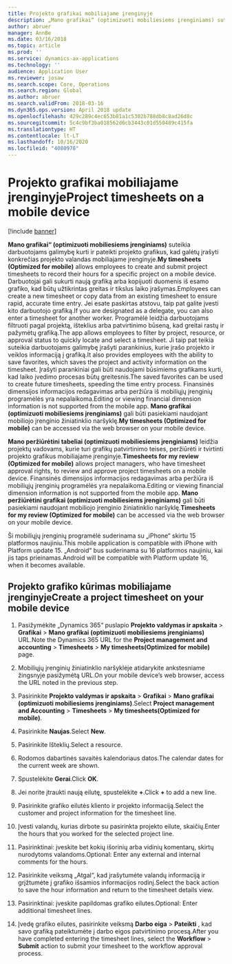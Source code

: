 ```yaml
---
title: Projekto grafikai mobiliajame įrenginyje
description: „Mano grafikai“ (optimizuoti mobiliesiems įrenginiams) suteikia darbuotojams galimybę kurti ir pateikti projekto grafikus, kad galėtų įrašyti konkrečias projekto valandas mobiliajame įrenginyje.
author: abruer
manager: AnnBe
ms.date: 03/16/2018
ms.topic: article
ms.prod: ''
ms.service: dynamics-ax-applications
ms.technology: ''
audience: Application User
ms.reviewer: josaw
ms.search.scope: Core, Operations
ms.search.region: Global
ms.author: abruer
ms.search.validFrom: 2018-03-16
ms.dyn365.ops.version: April 2018 update
ms.openlocfilehash: 429c289c4ec653b81a1c5302b788db8c8ad26d8c
ms.sourcegitcommit: 5c4c9bf3ba018562d6cb3443c01d550489c415fa
ms.translationtype: HT
ms.contentlocale: lt-LT
ms.lasthandoff: 10/16/2020
ms.locfileid: "4080978"
---
```

# <a name="project-timesheets-on-a-mobile-device"></a><span data-ttu-id="ddbb4-103">Projekto grafikai mobiliajame įrenginyje</span><span class="sxs-lookup"><span data-stu-id="ddbb4-103">Project timesheets on a mobile device</span></span>

[!include [banner](../includes/banner.md)]

<span data-ttu-id="ddbb4-104">**Mano grafikai“ (optimizuoti mobiliesiems įrenginiams)** suteikia darbuotojams galimybę kurti ir pateikti projekto grafikus, kad galėtų įrašyti konkrečias projekto valandas mobiliajame įrenginyje.</span><span class="sxs-lookup"><span data-stu-id="ddbb4-104">**My timesheets (Optimized for mobile)** allows employees to create and submit project timesheets to record their hours for a specific project on a mobile device.</span></span> <span data-ttu-id="ddbb4-105">Darbuotojai gali sukurti naują grafiką arba kopijuoti duomenis iš esamo grafiko, kad būtų užtikrintas greitas ir tikslus laiko įrašymas.</span><span class="sxs-lookup"><span data-stu-id="ddbb4-105">Employees can create a new timesheet or copy data from an existing timesheet to ensure rapid, accurate time entry.</span></span> <span data-ttu-id="ddbb4-106">Jei esate paskirtas atstovu, taip pat galite įvesti kito darbuotojo grafiką.</span><span class="sxs-lookup"><span data-stu-id="ddbb4-106">If you are designated as a delegate, you can also enter a timesheet for another worker.</span></span> <span data-ttu-id="ddbb4-107">Programėlė leidžia darbuotojams filtruoti pagal projektą, išteklius arba patvirtinimo būseną, kad greitai rastų ir pažymėtų grafiką.</span><span class="sxs-lookup"><span data-stu-id="ddbb4-107">The app allows employees to filter by project, resource, or approval status to quickly locate and select a timesheet.</span></span> <span data-ttu-id="ddbb4-108">Ji taip pat teikia suteikia darbuotojams galimybę įrašyti parankinius, kurie įrašo projekto ir veiklos informaciją į grafiką.</span><span class="sxs-lookup"><span data-stu-id="ddbb4-108">It also provides employees with the ability to save favorites, which saves the project and activity information on the timesheet.</span></span> <span data-ttu-id="ddbb4-109">Įrašyti parankiniai gali būti naudojami būsimiems grafikams kurti, kad laiko įvedimo procesas būtų greitesnis.</span><span class="sxs-lookup"><span data-stu-id="ddbb4-109">The saved favorites can be used to create future timesheets, speeding the time entry process.</span></span> <span data-ttu-id="ddbb4-110">Finansinės dimensijos informacijos redagavimas arba peržiūra iš mobiliųjų įrenginių programėlės yra nepalaikoma.</span><span class="sxs-lookup"><span data-stu-id="ddbb4-110">Editing or viewing financial dimension information is not supported from the mobile app.</span></span> <span data-ttu-id="ddbb4-111">**Mano grafikai (optimizuoti mobiliesiems įrenginiams)** gali būti pasiekiami naudojant mobiliojo įrenginio žiniatinklio naršyklę.</span><span class="sxs-lookup"><span data-stu-id="ddbb4-111">**My timesheets (Optimized for mobile)** can be accessed via the web browser on your mobile device.</span></span>

<span data-ttu-id="ddbb4-112">**Mano peržiūrėtini tabeliai (optimizuoti mobiliesiems įrenginiams)** leidžia projektų vadovams, kurie turi grafikų patvirtinimo teises, peržiūrėti ir tvirtinti projekto grafikus mobiliajame įrenginyje.</span><span class="sxs-lookup"><span data-stu-id="ddbb4-112">**Timesheets for my review (Optimized for mobile)** allows project managers, who have timesheet approval rights, to review and approve project timesheets on a mobile device.</span></span> <span data-ttu-id="ddbb4-113">Finansinės dimensijos informacijos redagavimas arba peržiūra iš mobiliųjų įrenginių programėlės yra nepalaikoma.</span><span class="sxs-lookup"><span data-stu-id="ddbb4-113">Editing or viewing financial dimension information is not supported from the mobile app.</span></span> <span data-ttu-id="ddbb4-114">**Mano peržiūrėtini grafikai (optimizuoti mobiliesiems įrenginiams)** gali būti pasiekiami naudojant mobiliojo įrenginio žiniatinklio naršyklę.</span><span class="sxs-lookup"><span data-stu-id="ddbb4-114">**Timesheets for my review (Optimized for mobile)** can be accessed via the web browser on your mobile device.</span></span>

<span data-ttu-id="ddbb4-115">Ši mobiliųjų įrenginių programėlė suderinama su „iPhone“ skirtu 15 platformos naujiniu.</span><span class="sxs-lookup"><span data-stu-id="ddbb4-115">This mobile application is compatible with iPhone with Platform update 15.</span></span>
<span data-ttu-id="ddbb4-116">„Android“ bus suderinama su 16 platformos naujiniu, kai jis taps prieinamas.</span><span class="sxs-lookup"><span data-stu-id="ddbb4-116">Android will be compatible with Platform update 16, when it becomes available.</span></span>

## <a name="create-a-project-timesheet-on-your-mobile-device"></a><span data-ttu-id="ddbb4-117">Projekto grafiko kūrimas mobiliajame įrenginyje</span><span class="sxs-lookup"><span data-stu-id="ddbb4-117">Create a project timesheet on your mobile device</span></span>

1.  <span data-ttu-id="ddbb4-118">Pasižymėkite „Dynamics 365“ puslapio **Projekto valdymas ir apskaita** \> **Grafikai** \> **Mano grafikai (optimizuoti mobiliesiems įrenginiams)** URL.</span><span class="sxs-lookup"><span data-stu-id="ddbb4-118">Note the Dynamics 365 URL for the **Project management and accounting** \> **Timesheets** \> **My timesheets(Optimized for mobile)** page.</span></span>

2.  <span data-ttu-id="ddbb4-119">Mobiliųjų įrenginių žiniatinklio naršyklėje atidarykite ankstesniame žingsnyje pasižymėtą URL.</span><span class="sxs-lookup"><span data-stu-id="ddbb4-119">On your mobile device’s web browser, access the URL noted in the previous step.</span></span>
 
3.  <span data-ttu-id="ddbb4-120">Pasirinkite **Projekto valdymas ir apskaita** \> **Grafikai** \> **Mano grafikai (optimizuoti mobiliesiems įrenginiams)**.</span><span class="sxs-lookup"><span data-stu-id="ddbb4-120">Select **Project management and Accounting** \> **Timesheets** \> **My timesheets(Optimized for mobile)**.</span></span>

4.  <span data-ttu-id="ddbb4-121">Pasirinkite **Naujas**.</span><span class="sxs-lookup"><span data-stu-id="ddbb4-121">Select **New**.</span></span>

5.  <span data-ttu-id="ddbb4-122">Pasirinkite Išteklių.</span><span class="sxs-lookup"><span data-stu-id="ddbb4-122">Select a resource.</span></span>

6.  <span data-ttu-id="ddbb4-123">Rodomos dabartinės savaitės kalendoriaus datos.</span><span class="sxs-lookup"><span data-stu-id="ddbb4-123">The calendar dates for the current week are shown.</span></span>

7.  <span data-ttu-id="ddbb4-124">Spustelėkite **Gerai**.</span><span class="sxs-lookup"><span data-stu-id="ddbb4-124">Click **OK**.</span></span>

8.  <span data-ttu-id="ddbb4-125">Jei norite įtraukti naują eilutę, spustelėkite **+**.</span><span class="sxs-lookup"><span data-stu-id="ddbb4-125">Click **+** to add a new line.</span></span>

9.  <span data-ttu-id="ddbb4-126">Pasirinkite grafiko eilutės kliento ir projekto informaciją.</span><span class="sxs-lookup"><span data-stu-id="ddbb4-126">Select the customer and project information for the timesheet line.</span></span>

10. <span data-ttu-id="ddbb4-127">Įvesti valandų, kurias dirbote su pasirinkta projekto eilute, skaičių.</span><span class="sxs-lookup"><span data-stu-id="ddbb4-127">Enter the hours that you worked for the selected project line.</span></span>

11. <span data-ttu-id="ddbb4-128">Pasirinktinai: įveskite bet kokių išorinių arba vidinių komentarų, skirtų nurodytoms valandoms.</span><span class="sxs-lookup"><span data-stu-id="ddbb4-128">Optional: Enter any external and internal comments for the hours.</span></span>

12. <span data-ttu-id="ddbb4-129">Pasirinkite veiksmą „Atgal“, kad įrašytumėte valandų informaciją ir grįžtumėte į grafiko išsamios informacijos rodinį.</span><span class="sxs-lookup"><span data-stu-id="ddbb4-129">Select the back action to save the hour information and return to the timesheet details view.</span></span>

13. <span data-ttu-id="ddbb4-130">Pasirinktinai: įveskite papildomas grafiko eilutes.</span><span class="sxs-lookup"><span data-stu-id="ddbb4-130">Optional: Enter additional timesheet lines.</span></span>

14. <span data-ttu-id="ddbb4-131">Įvedę grafiko eilutes, pasirinkite veiksmą **Darbo eiga** \> **Pateikti** , kad savo grafiką pateiktumėte į darbo eigos patvirtinimo procesą.</span><span class="sxs-lookup"><span data-stu-id="ddbb4-131">After you have completed entering the timesheet lines, select the **Workflow** \> **Submit** action to submit your timesheet to the workflow approval process.</span></span>

